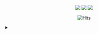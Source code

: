 <!-- <p align="center"> - -->

<!-- <p align="center"><img src="https://github-readme-stats.vercel.app/api?username=Oh-Jongjin&bg_color=30,e96443,904e95&title_color=fff&text_color=fff"> -->
	
	
<div align=center>

  </div>

  <div align=center>
  
<!-- ### My Skills 💡 -->

<img src="https://img.shields.io/badge/OpenCV-5C3EE8?style=flat-square&logo=opencv&logoColor=white"/>
<img src="https://img.shields.io/badge/Linux-FCC624?style=flat-square&logo=linux&logoColor=white"/>
<img src="https://img.shields.io/badge/YOLO-00FFFF?style=flat-square&logo=yolo&logoColor=black"/>

<!--<img src="https://img.shields.io/badge/Anaconda-44A833?style=flat-square&logo=anaconda&logoColor=white"/> -->

	

[![Hits](https://hits.seeyoufarm.com/api/count/incr/badge.svg?url=https%3A%2F%2Fgithub.com%2Fzzsza)](https://hits.seeyoufarm.com) 
  <!-- [<img src = "https://img.shields.io/github/followers/Oh-JongJin?style=social">](https://img.shields.io/github/followers/Oh-JongJin?style=social) -->
  </div>
  

<!---
<div align="center">
  <a href="https://ohjongjin.notion.site/Oh-Jongjin-Portfolio-188da79eaf0248d5a64f14c4e93f7a96">
    <img src="https://img.shields.io/badge/notion-000000?style=for-the-badge&logo=notion&logoColor=white" />
  </a>
</div>
--->
  
<details>
  <summary></summary>

	
<p align="center"><img src = "https://user-images.githubusercontent.com/45455262/116016938-23fd7980-a679-11eb-8c04-2b21663d1fe5.jpg">


</details>

<!---


Oh-JongJin/Oh-JongJin is a ✨ special ✨ repository because its `README.md` (this file) appears on your GitHub profile.
You can click the Preview link to take a look at your changes.
--->
